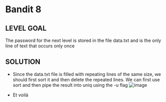 # Bandit 8
 
## LEVEL GOAL

The password for the next level is stored in the file data.txt and is the only line of text that occurs only once

## SOLUTION

- Since the data.txt file is filled with repeating lines of the same size, we should first sort it and then delete the repeated lines. We can first use sort and then pipe the result into uniq using the -u flag
 ![image](https://user-images.githubusercontent.com/44790709/202814374-fbb659a5-86bb-4fb1-8875-0858883f5d2f.png)

- Et voilá
